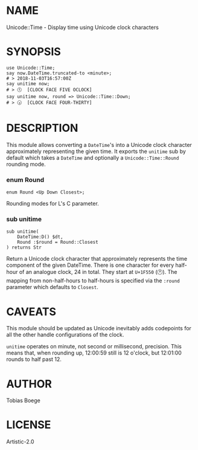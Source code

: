 NAME
====

Unicode::Time - Display time using Unicode clock characters

SYNOPSIS
========

    use Unicode::Time;
    say now.DateTime.truncated-to <minute>;
    # > 2018-11-03T16:57:00Z
    say unitime now;
    # > 🕔  [CLOCK FACE FIVE OCLOCK]
    say unitime now, round => Unicode::Time::Down;
    # > 🕟  [CLOCK FACE FOUR-THIRTY]

DESCRIPTION
===========

This module allows converting a `DateTime`'s into a Unicode clock character approximately representing the given time. It exports the `unitime` sub by default which takes a `DateTime` and optionally a `Unicode::Time::Round` rounding mode.

### enum Round

```perl6
enum Round <Up Down Closest>;
```

Rounding modes for L<unitime>'s C<round> parameter.

### sub unitime

```perl6
sub unitime(
    DateTime:D() $dt,
    Round :$round = Round::Closest
) returns Str
```

Return a Unicode clock character that approximately represents the time component of the given DateTime. There is one character for every half-hour of an analogue clock, 24 in total. They start at `U+1F550` (&#x1F550;). The mapping from non-half-hours to half-hours is specified via the `:round` parameter which defaults to `Closest`.

CAVEATS
=======

This module should be updated as Unicode inevitably adds codepoints for all the other handle configurations of the clock.

`unitime` operates on minute, not second or millisecond, precision. This means that, when rounding up, 12:00:59 still is 12 o'clock, but 12:01:00 rounds to half past 12.

AUTHOR
======

Tobias Boege

LICENSE
=======

Artistic-2.0

